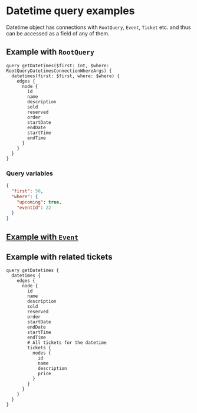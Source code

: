 # Datetime query examples

Datetime object has connections with `RootQuery`, `Event`, `Ticket` etc. and thus can be accessed as a field of any of them.

## Example with `RootQuery`

```gql
query getDatetimes($first: Int, $where: RootQueryDatetimesConnectionWhereArgs) {
  datetimes(first: $first, where: $where) {
    edges {
      node {
        id
        name
        description
        sold
        reserved
        order
        startDate
        endDate
        startTime
        endTime
      }
    }
  }
}
```

### Query variables

```json
{
  "first": 50,
  "where": {
    "upcoming": true,
    "eventId": 22
  }
}
```

## [Example with `Event`](event.md)

## Example with related tickets

```gql
query getDatetimes {
  datetimes {
    edges {
      node {
        id
        name
        description
        sold
        reserved
        order
        startDate
        endDate
        startTime
        endTime
        # All tickets for the datetime
        tickets {
          nodes {
            id
            name
            description
            price
          }
        }
      }
    }
  }
}
```
